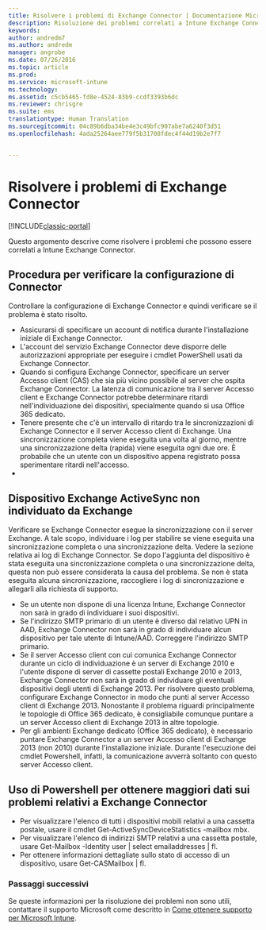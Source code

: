 ```yaml
---
title: Risolvere i problemi di Exchange Connector | Documentazione Microsoft
description: Risoluzione dei problemi correlati a Intune Exchange Connector.
keywords: 
author: andredm7
ms.author: andredm
manager: angrobe
ms.date: 07/26/2016
ms.topic: article
ms.prod: 
ms.service: microsoft-intune
ms.technology: 
ms.assetid: c5cb5465-fd8e-4524-83b9-ccdf3393b6dc
ms.reviewer: chrisgre
ms.suite: ems
translationtype: Human Translation
ms.sourcegitcommit: 04c89b6dba34be4e3c49bfc907abe7a6240f3d51
ms.openlocfilehash: 4ada25264aee779f5b31708fdec4f44d19b2e7f7


---
```


# <a name="troubleshoot-the-exchange-connector"></a>Risolvere i problemi di Exchange Connector

[!INCLUDE[classic-portal](../includes/classic-portal.md)]

Questo argomento descrive come risolvere i problemi che possono essere correlati a Intune Exchange Connector.

## <a name="steps-for-checking-the-connector-configuration"></a>Procedura per verificare la configurazione di Connector 

Controllare la configurazione di Exchange Connector e quindi verificare se il problema è stato risolto.

- Assicurarsi di specificare un account di notifica durante l'installazione iniziale di Exchange Connector.
- L'account del servizio Exchange Connector deve disporre delle autorizzazioni appropriate per eseguire i cmdlet PowerShell usati da Exchange Connector.
- Quando si configura Exchange Connector, specificare un server Accesso client (CAS) che sia più vicino possibile al server che ospita Exchange Connector. La latenza di comunicazione tra il server Accesso client e Exchange Connector potrebbe determinare ritardi nell'individuazione dei dispositivi, specialmente quando si usa Office 365 dedicato.
- Tenere presente che c'è un intervallo di ritardo tra le sincronizzazioni di Exchange Connector e il server Accesso client di Exchange. Una sincronizzazione completa viene eseguita una volta al giorno, mentre una sincronizzazione delta (rapida) viene eseguita ogni due ore. È probabile che un utente con un dispositivo appena registrato possa sperimentare ritardi nell'accesso.
- 
## <a name="exchange-activesync-device-not-discovered-from-exchange"></a>Dispositivo Exchange ActiveSync non individuato da Exchange
Verificare se Exchange Connector esegue la sincronizzazione con il server Exchange. A tale scopo, individuare i log per stabilire se viene eseguita una sincronizzazione completa o una sincronizzazione delta. Vedere la sezione relativa ai log di Exchange Connector. Se dopo l'aggiunta del dispositivo è stata eseguita una sincronizzazione completa o una sincronizzazione delta, questa non può essere considerata la causa del problema. Se non è stata eseguita alcuna sincronizzazione, raccogliere i log di sincronizzazione e allegarli alla richiesta di supporto.

- Se un utente non dispone di una licenza Intune, Exchange Connector non sarà in grado di individuare i suoi dispositivi.
- Se l'indirizzo SMTP primario di un utente è diverso dal relativo UPN in AAD, Exchange Connector non sarà in grado di individuare alcun dispositivo per tale utente di Intune/AAD. Correggere l'indirizzo SMTP primario.
- Se il server Accesso client con cui comunica Exchange Connector durante un ciclo di individuazione è un server di Exchange 2010 e l'utente dispone di server di cassette postali Exchange 2010 e 2013, Exchange Connector non sarà in grado di individuare gli eventuali dispositivi degli utenti di Exchange 2013. Per risolvere questo problema, configurare Exchange Connector in modo che punti al server Accesso client di Exchange 2013.  Nonostante il problema riguardi principalmente le topologie di Office 365 dedicato, è consigliabile comunque puntare a un server Accesso client di Exchange 2013 in altre topologie.
- Per gli ambienti Exchange dedicato (Office 365 dedicato), è necessario puntare Exchange Connector a un server Accesso client di Exchange 2013 (non 2010) durante l'installazione iniziale. Durante l'esecuzione dei cmdlet Powershell, infatti, la comunicazione avverrà soltanto con questo server Accesso client.


## <a name="using-powershell-to-get-more-data-on-exchange-connector-issues"></a>Uso di Powershell per ottenere maggiori dati sui problemi relativi a Exchange Connector
- Per visualizzare l'elenco di tutti i dispositivi mobili relativi a una cassetta postale, usare il cmdlet Get-ActiveSyncDeviceStatistics -mailbox mbx.
- Per visualizzare l'elenco di indirizzi SMTP relativi a una cassetta postale, usare Get-Mailbox -Identity user | select emailaddresses | fl.
- Per ottenere informazioni dettagliate sullo stato di accesso di un dispositivo, usare Get-CASMailbox <upn> | fl.

### <a name="next-steps"></a>Passaggi successivi
Se queste informazioni per la risoluzione dei problemi non sono utili, contattare il supporto Microsoft come descritto in [Come ottenere supporto per Microsoft Intune](how-to-get-support-for-microsoft-intune.md).



<!--HONumber=Dec16_HO5-->


